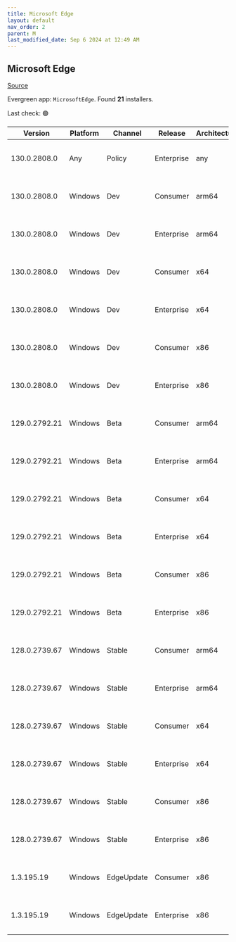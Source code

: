 ```yaml
---
title: Microsoft Edge
layout: default
nav_order: 2
parent: M
last_modified_date: Sep 6 2024 at 12:49 AM
---
```


## Microsoft Edge

[Source](https://www.microsoft.com/edge)

Evergreen app: `MicrosoftEdge`. Found **21** installers.

Last check: 🟢

| Version       | Platform | Channel    | Release    | Architecture | Hash                                                             | URI                                                                                                                                                                                                                                                                                                                      |
| ------------- | -------- | ---------- | ---------- | ------------ | ---------------------------------------------------------------- | ------------------------------------------------------------------------------------------------------------------------------------------------------------------------------------------------------------------------------------------------------------------------------------------------------------------------ |
| 130.0.2808.0  | Any      | Policy     | Enterprise | any          | 3AE0E382C4B23A8A913378EB0C7AA07D17776AF91FD95B914F6106B2B139CDCF | [https://msedge.sf.dl.delivery.mp.microsoft.com/filestreamingservice/files/a47f2ddf-6e96-443e-a418-6fbc62ec9f2d/MicrosoftEdgePolicyTemplates.cab](https://msedge.sf.dl.delivery.mp.microsoft.com/filestreamingservice/files/a47f2ddf-6e96-443e-a418-6fbc62ec9f2d/MicrosoftEdgePolicyTemplates.cab)                       |
| 130.0.2808.0  | Windows  | Dev        | Consumer   | arm64        | B0605DBB7E8CBD97806A0B838F103B241C392DC68E47EB4A3E0E8D976859953D | [https://msedge.sf.dl.delivery.mp.microsoft.com/filestreamingservice/files/56df490e-b1ab-4c4c-8da2-12444b8de2c1/MicrosoftEdgeDevEnterpriseARM64.msi](https://msedge.sf.dl.delivery.mp.microsoft.com/filestreamingservice/files/56df490e-b1ab-4c4c-8da2-12444b8de2c1/MicrosoftEdgeDevEnterpriseARM64.msi)                 |
| 130.0.2808.0  | Windows  | Dev        | Enterprise | arm64        | B0605DBB7E8CBD97806A0B838F103B241C392DC68E47EB4A3E0E8D976859953D | [https://msedge.sf.dl.delivery.mp.microsoft.com/filestreamingservice/files/56df490e-b1ab-4c4c-8da2-12444b8de2c1/MicrosoftEdgeDevEnterpriseARM64.msi](https://msedge.sf.dl.delivery.mp.microsoft.com/filestreamingservice/files/56df490e-b1ab-4c4c-8da2-12444b8de2c1/MicrosoftEdgeDevEnterpriseARM64.msi)                 |
| 130.0.2808.0  | Windows  | Dev        | Consumer   | x64          | 5384C6E6D3A58DC5AA4DDD6033BA771A730DA6D55B2D0AE49FDD6A635C761BC8 | [https://msedge.sf.dl.delivery.mp.microsoft.com/filestreamingservice/files/e009546f-983e-478c-af3e-5727ab59720d/MicrosoftEdgeDevEnterpriseX64.msi](https://msedge.sf.dl.delivery.mp.microsoft.com/filestreamingservice/files/e009546f-983e-478c-af3e-5727ab59720d/MicrosoftEdgeDevEnterpriseX64.msi)                     |
| 130.0.2808.0  | Windows  | Dev        | Enterprise | x64          | 5384C6E6D3A58DC5AA4DDD6033BA771A730DA6D55B2D0AE49FDD6A635C761BC8 | [https://msedge.sf.dl.delivery.mp.microsoft.com/filestreamingservice/files/e009546f-983e-478c-af3e-5727ab59720d/MicrosoftEdgeDevEnterpriseX64.msi](https://msedge.sf.dl.delivery.mp.microsoft.com/filestreamingservice/files/e009546f-983e-478c-af3e-5727ab59720d/MicrosoftEdgeDevEnterpriseX64.msi)                     |
| 130.0.2808.0  | Windows  | Dev        | Consumer   | x86          | 6BB1781027F7EBBB201F51CDDF2AD19EA333F80049461A8A0AC5831A584E1189 | [https://msedge.sf.dl.delivery.mp.microsoft.com/filestreamingservice/files/097678e2-3bcb-471a-87af-a001a9393caa/MicrosoftEdgeDevEnterpriseX86.msi](https://msedge.sf.dl.delivery.mp.microsoft.com/filestreamingservice/files/097678e2-3bcb-471a-87af-a001a9393caa/MicrosoftEdgeDevEnterpriseX86.msi)                     |
| 130.0.2808.0  | Windows  | Dev        | Enterprise | x86          | 6BB1781027F7EBBB201F51CDDF2AD19EA333F80049461A8A0AC5831A584E1189 | [https://msedge.sf.dl.delivery.mp.microsoft.com/filestreamingservice/files/097678e2-3bcb-471a-87af-a001a9393caa/MicrosoftEdgeDevEnterpriseX86.msi](https://msedge.sf.dl.delivery.mp.microsoft.com/filestreamingservice/files/097678e2-3bcb-471a-87af-a001a9393caa/MicrosoftEdgeDevEnterpriseX86.msi)                     |
| 129.0.2792.21 | Windows  | Beta       | Consumer   | arm64        | BB22F31D7E4BAA6CED5A98A19F926D590E951139DA977C7F90CE08CFC3A868E7 | [https://msedge.sf.dl.delivery.mp.microsoft.com/filestreamingservice/files/7406e69c-b8a3-438e-9c5a-5b980118dd02/MicrosoftEdgeBetaEnterpriseARM64.msi](https://msedge.sf.dl.delivery.mp.microsoft.com/filestreamingservice/files/7406e69c-b8a3-438e-9c5a-5b980118dd02/MicrosoftEdgeBetaEnterpriseARM64.msi)               |
| 129.0.2792.21 | Windows  | Beta       | Enterprise | arm64        | BB22F31D7E4BAA6CED5A98A19F926D590E951139DA977C7F90CE08CFC3A868E7 | [https://msedge.sf.dl.delivery.mp.microsoft.com/filestreamingservice/files/7406e69c-b8a3-438e-9c5a-5b980118dd02/MicrosoftEdgeBetaEnterpriseARM64.msi](https://msedge.sf.dl.delivery.mp.microsoft.com/filestreamingservice/files/7406e69c-b8a3-438e-9c5a-5b980118dd02/MicrosoftEdgeBetaEnterpriseARM64.msi)               |
| 129.0.2792.21 | Windows  | Beta       | Consumer   | x64          | 60A843DE8AE951F853B3527053F046644BE4F6F8AFE1ADB8747C12CF0B6CC194 | [https://msedge.sf.dl.delivery.mp.microsoft.com/filestreamingservice/files/e66ad919-90fa-442e-959c-e694f8ed6fdb/MicrosoftEdgeBetaEnterpriseX64.msi](https://msedge.sf.dl.delivery.mp.microsoft.com/filestreamingservice/files/e66ad919-90fa-442e-959c-e694f8ed6fdb/MicrosoftEdgeBetaEnterpriseX64.msi)                   |
| 129.0.2792.21 | Windows  | Beta       | Enterprise | x64          | 60A843DE8AE951F853B3527053F046644BE4F6F8AFE1ADB8747C12CF0B6CC194 | [https://msedge.sf.dl.delivery.mp.microsoft.com/filestreamingservice/files/e66ad919-90fa-442e-959c-e694f8ed6fdb/MicrosoftEdgeBetaEnterpriseX64.msi](https://msedge.sf.dl.delivery.mp.microsoft.com/filestreamingservice/files/e66ad919-90fa-442e-959c-e694f8ed6fdb/MicrosoftEdgeBetaEnterpriseX64.msi)                   |
| 129.0.2792.21 | Windows  | Beta       | Consumer   | x86          | 5E71FF429F0D1F54108B454231630C59B3640B4B84386EA3A8F702C319417E42 | [https://msedge.sf.dl.delivery.mp.microsoft.com/filestreamingservice/files/2450541e-fb6e-4375-9db7-39eabf55907c/MicrosoftEdgeBetaEnterpriseX86.msi](https://msedge.sf.dl.delivery.mp.microsoft.com/filestreamingservice/files/2450541e-fb6e-4375-9db7-39eabf55907c/MicrosoftEdgeBetaEnterpriseX86.msi)                   |
| 129.0.2792.21 | Windows  | Beta       | Enterprise | x86          | 5E71FF429F0D1F54108B454231630C59B3640B4B84386EA3A8F702C319417E42 | [https://msedge.sf.dl.delivery.mp.microsoft.com/filestreamingservice/files/2450541e-fb6e-4375-9db7-39eabf55907c/MicrosoftEdgeBetaEnterpriseX86.msi](https://msedge.sf.dl.delivery.mp.microsoft.com/filestreamingservice/files/2450541e-fb6e-4375-9db7-39eabf55907c/MicrosoftEdgeBetaEnterpriseX86.msi)                   |
| 128.0.2739.67 | Windows  | Stable     | Consumer   | arm64        | C0BC23D6287E9E4D79E854D8E99D96CAD5D57F483F2EA0277318F2593B232765 | [https://msedge.sf.dl.delivery.mp.microsoft.com/filestreamingservice/files/2694a700-a60a-4007-a9c2-e9ac2a246f54/MicrosoftEdgeEnterpriseARM64.msi](https://msedge.sf.dl.delivery.mp.microsoft.com/filestreamingservice/files/2694a700-a60a-4007-a9c2-e9ac2a246f54/MicrosoftEdgeEnterpriseARM64.msi)                       |
| 128.0.2739.67 | Windows  | Stable     | Enterprise | arm64        | C0BC23D6287E9E4D79E854D8E99D96CAD5D57F483F2EA0277318F2593B232765 | [https://msedge.sf.dl.delivery.mp.microsoft.com/filestreamingservice/files/2694a700-a60a-4007-a9c2-e9ac2a246f54/MicrosoftEdgeEnterpriseARM64.msi](https://msedge.sf.dl.delivery.mp.microsoft.com/filestreamingservice/files/2694a700-a60a-4007-a9c2-e9ac2a246f54/MicrosoftEdgeEnterpriseARM64.msi)                       |
| 128.0.2739.67 | Windows  | Stable     | Consumer   | x64          | 76A2ACC003B7EA0A8BA3525359D4ADCC5BACEC40B098EE6212238A97521BC093 | [https://msedge.sf.dl.delivery.mp.microsoft.com/filestreamingservice/files/d2ab6a99-2aa3-4baa-9536-4aaf9a1e1750/MicrosoftEdgeEnterpriseX64.msi](https://msedge.sf.dl.delivery.mp.microsoft.com/filestreamingservice/files/d2ab6a99-2aa3-4baa-9536-4aaf9a1e1750/MicrosoftEdgeEnterpriseX64.msi)                           |
| 128.0.2739.67 | Windows  | Stable     | Enterprise | x64          | 76A2ACC003B7EA0A8BA3525359D4ADCC5BACEC40B098EE6212238A97521BC093 | [https://msedge.sf.dl.delivery.mp.microsoft.com/filestreamingservice/files/d2ab6a99-2aa3-4baa-9536-4aaf9a1e1750/MicrosoftEdgeEnterpriseX64.msi](https://msedge.sf.dl.delivery.mp.microsoft.com/filestreamingservice/files/d2ab6a99-2aa3-4baa-9536-4aaf9a1e1750/MicrosoftEdgeEnterpriseX64.msi)                           |
| 128.0.2739.67 | Windows  | Stable     | Consumer   | x86          | 05DB2B58F975048CED4A5D44E888AB24A34D4CCC8145C79324847F706100BF53 | [https://msedge.sf.dl.delivery.mp.microsoft.com/filestreamingservice/files/270f081a-fac0-4d27-b982-3e210403cd4c/MicrosoftEdgeEnterpriseX86.msi](https://msedge.sf.dl.delivery.mp.microsoft.com/filestreamingservice/files/270f081a-fac0-4d27-b982-3e210403cd4c/MicrosoftEdgeEnterpriseX86.msi)                           |
| 128.0.2739.67 | Windows  | Stable     | Enterprise | x86          | 05DB2B58F975048CED4A5D44E888AB24A34D4CCC8145C79324847F706100BF53 | [https://msedge.sf.dl.delivery.mp.microsoft.com/filestreamingservice/files/270f081a-fac0-4d27-b982-3e210403cd4c/MicrosoftEdgeEnterpriseX86.msi](https://msedge.sf.dl.delivery.mp.microsoft.com/filestreamingservice/files/270f081a-fac0-4d27-b982-3e210403cd4c/MicrosoftEdgeEnterpriseX86.msi)                           |
| 1.3.195.19    | Windows  | EdgeUpdate | Consumer   | x86          | 07F829C35F0FA4B2352B947CA0764093E0A06EBC8EB759DC912360EC69D5EE07 | [https://msedge.sf.dl.delivery.mp.microsoft.com/filestreamingservice/files/ae5873a7-256b-4ecf-a5dd-38ed33f0fece/MicrosoftEdgeUpdateSetup_X86_1.3.195.19.exe](https://msedge.sf.dl.delivery.mp.microsoft.com/filestreamingservice/files/ae5873a7-256b-4ecf-a5dd-38ed33f0fece/MicrosoftEdgeUpdateSetup_X86_1.3.195.19.exe) |
| 1.3.195.19    | Windows  | EdgeUpdate | Enterprise | x86          | 07F829C35F0FA4B2352B947CA0764093E0A06EBC8EB759DC912360EC69D5EE07 | [https://msedge.sf.dl.delivery.mp.microsoft.com/filestreamingservice/files/ae5873a7-256b-4ecf-a5dd-38ed33f0fece/MicrosoftEdgeUpdateSetup_X86_1.3.195.19.exe](https://msedge.sf.dl.delivery.mp.microsoft.com/filestreamingservice/files/ae5873a7-256b-4ecf-a5dd-38ed33f0fece/MicrosoftEdgeUpdateSetup_X86_1.3.195.19.exe) |
